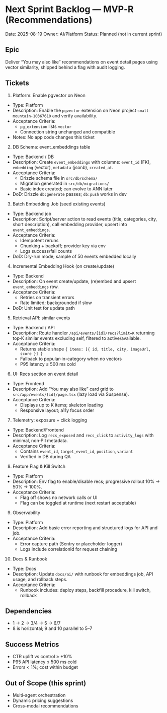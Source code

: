 # Next Sprint Backlog — MVP‑R (Recommendations)

Date: 2025-08-19
Owner: AI/Platform
Status: Planned (not in current sprint)

## Epic
Deliver “You may also like” recommendations on event detail pages using vector similarity, shipped behind a flag with audit logging.

## Tickets

1) Platform: Enable pgvector on Neon
- Type: Platform
- Description: Enable the `pgvector` extension on Neon project `small-mountain-10367610` and verify availability.
- Acceptance Criteria:
  - `pg_extension` lists `vector`
  - Connection string unchanged and compatible
- Notes: No app code changes this ticket

2) DB Schema: event_embeddings table
- Type: Backend / DB
- Description: Create `event_embeddings` with columns: `event_id` (FK), `embedding` (vector), `metadata` (jsonb), `created_at`.
- Acceptance Criteria:
  - Drizzle schema file in `src/db/schema/`
  - Migration generated in `src/db/migrations/`
  - Basic index created; can evolve to ANN later
- DoD: Drizzle `db:generate` passes; `db:push` works in dev

3) Batch Embedding Job (seed existing events)
- Type: Backend job
- Description: Script/server action to read events (title, categories, city, short description), call embedding provider, upsert into `event_embeddings`.
- Acceptance Criteria:
  - Idempotent reruns
  - Chunking + backoff; provider key via env
  - Logs success/fail counts
- DoD: Dry-run mode; sample of 50 events embedded locally

4) Incremental Embedding Hook (on create/update)
- Type: Backend
- Description: On event create/update, (re)embed and upsert `event_embeddings` row.
- Acceptance Criteria:
  - Retries on transient errors
  - Rate limited; backgrounded if slow
- DoD: Unit test for update path

5) Retrieval API: similar events
- Type: Backend / API
- Description: Route handler `/api/events/[id]/recs?limit=K` returning top‑K similar events excluding self, filtered to active/available.
- Acceptance Criteria:
  - Returns stable shape `{ items: [{ id, title, city, imageUrl, score }] }`
  - Fallback to popular-in-category when no vectors
  - P95 latency ≤ 500 ms cold

6) UI: Recs section on event detail
- Type: Frontend
- Description: Add “You may also like” card grid to `src/app/events/[id]/page.tsx` (lazy load via Suspense).
- Acceptance Criteria:
  - Displays up to K items; skeleton loading
  - Responsive layout; a11y focus order

7) Telemetry: exposure + click logging
- Type: Backend/Frontend
- Description: Log `recs_exposed` and `recs_click` to `activity_logs` with minimal, non‑PII metadata.
- Acceptance Criteria:
  - Contains `event_id`, `target_event_id`, `position`, `variant`
  - Verified in DB during QA

8) Feature Flag & Kill Switch
- Type: Platform
- Description: Env flag to enable/disable recs; progressive rollout 10% → 50% → 100%.
- Acceptance Criteria:
  - Flag off shows no network calls or UI
  - Flag can be toggled at runtime (next restart acceptable)

9) Observability
- Type: Platform
- Description: Add basic error reporting and structured logs for API and job.
- Acceptance Criteria:
  - Error capture path (Sentry or placeholder logger)
  - Logs include correlationId for request chaining

10) Docs & Runbook
- Type: Docs
- Description: Update `docs/ai/` with runbook for embeddings job, API usage, and rollback steps.
- Acceptance Criteria:
  - Runbook includes: deploy steps, backfill procedure, kill switch, rollback

## Dependencies
- 1 → 2 → 3/4 → 5 → 6/7
- 8 is horizontal; 9 and 10 parallel to 5–7

## Success Metrics
- CTR uplift vs control ≥ +10%
- P95 API latency ≤ 500 ms cold
- Errors < 1%; cost within budget

## Out of Scope (this sprint)
- Multi-agent orchestration
- Dynamic pricing suggestions
- Cross-modal recommendations
